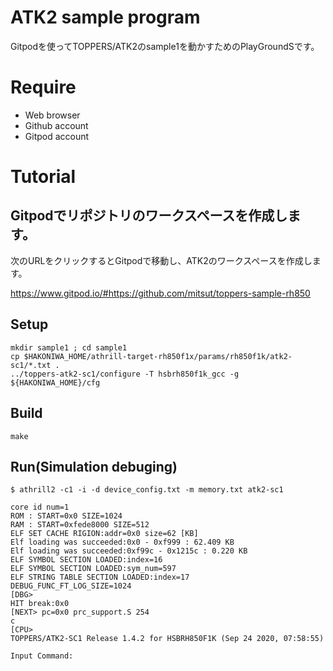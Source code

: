 # ATK2 sample program

Gitpodを使ってTOPPERS/ATK2のsample1を動かすためのPlayGroundSです。

# Require
- Web browser
- Github account
- Gitpod account


# Tutorial

## Gitpodでリポジトリのワークスペースを作成します。
次のURLをクリックするとGitpodで移動し、ATK2のワークスペースを作成します。

https://www.gitpod.io/#https://github.com/mitsut/toppers-sample-rh850

## Setup

```
mkdir sample1 ; cd sample1
cp $HAKONIWA_HOME/athrill-target-rh850f1x/params/rh850f1k/atk2-sc1/*.txt .
../toppers-atk2-sc1/configure -T hsbrh850f1k_gcc -g ${HAKONIWA_HOME}/cfg
```

## Build

```
make
```

## Run(Simulation debuging)

```
$ athrill2 -c1 -i -d device_config.txt -m memory.txt atk2-sc1

core id num=1
ROM : START=0x0 SIZE=1024
RAM : START=0xfede8000 SIZE=512
ELF SET CACHE RIGION:addr=0x0 size=62 [KB]
Elf loading was succeeded:0x0 - 0xf999 : 62.409 KB
Elf loading was succeeded:0xf99c - 0x1215c : 0.220 KB
ELF SYMBOL SECTION LOADED:index=16
ELF SYMBOL SECTION LOADED:sym_num=597
ELF STRING TABLE SECTION LOADED:index=17
DEBUG_FUNC_FT_LOG_SIZE=1024
[DBG>
HIT break:0x0
[NEXT> pc=0x0 prc_support.S 254
c
[CPU>
TOPPERS/ATK2-SC1 Release 1.4.2 for HSBRH850F1K (Sep 24 2020, 07:58:55)

Input Command:
```


